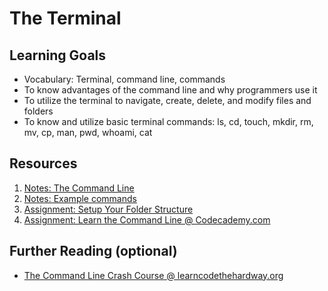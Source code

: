 # The Terminal

## Learning Goals
- Vocabulary: Terminal, command line, commands
- To know advantages of the command line and why programmers use it
- To utilize the terminal to navigate, create, delete, and modify files and folders
- To know and utilize basic terminal commands: ls, cd, touch, mkdir, rm, mv, cp, man, pwd, whoami, cat

## Resources
1. [Notes: The Command Line](notes/command-line-interface.md)
1. [Notes: Example commands](notes/example-commands.md)
1. [Assignment: Setup Your Folder Structure](assignments/folder-setup.md)
1. [Assignment: Learn the Command Line @ Codecademy.com](https://www.codecademy.com/en/courses/learn-the-command-line/)

## Further Reading (optional)
- [The Command Line Crash Course @ learncodethehardway.org](http://cli.learncodethehardway.org/book/)
